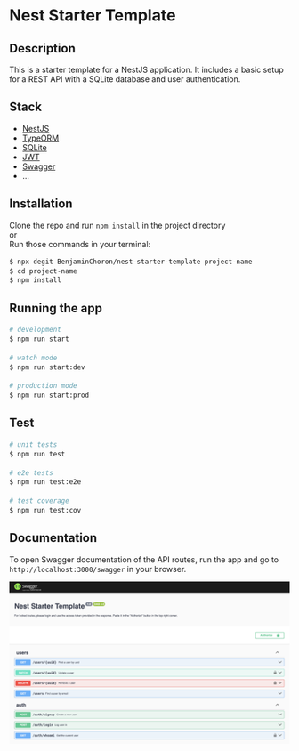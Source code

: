 # Nest Starter Template

## Description

This is a starter template for a NestJS application. It includes a basic setup for a REST API with a SQLite database and user authentication.

## Stack

- [NestJS](https://nestjs.com/)
- [TypeORM](https://typeorm.io/)
- [SQLite](https://www.sqlite.org/index.html)
- [JWT](https://jwt.io/)
- [Swagger](https://swagger.io/)
- ...

## Installation

Clone the repo and run `npm install` in the project directory\
or\
Run those commands in your terminal:

```bash
$ npx degit BenjaminChoron/nest-starter-template project-name
$ cd project-name
$ npm install
```

## Running the app

```bash
# development
$ npm run start

# watch mode
$ npm run start:dev

# production mode
$ npm run start:prod
```

## Test

```bash
# unit tests
$ npm run test

# e2e tests
$ npm run test:e2e

# test coverage
$ npm run test:cov
```

## Documentation

To open Swagger documentation of the API routes, run the app and go to `http://localhost:3000/swagger` in your browser.

![Swagger screenshot](/assets/screenshots/swagger.png)
